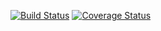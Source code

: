 [![Build Status](https://travis-ci.org/nouname/lab2.svg?branch=master)](https://travis-ci.org/nouname/lab2)
[![Coverage Status](https://coveralls.io/repos/github/nouname/lab2/badge.svg?branch=master)](https://coveralls.io/github/nouname/lab2?branch=master)
